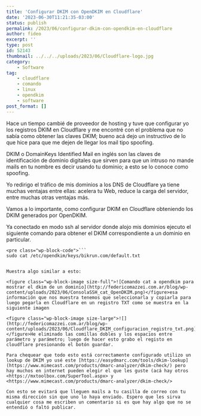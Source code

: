```yaml
---
title: 'Configurar DKIM con OpenDKIM en Cloudflare'
date: '2023-06-30T11:21:35-03:00'
status: publish
permalink: /2023/06/configurar-dkim-con-opendkim-en-cloudflare
author: fideo
excerpt: ''
type: post
id: 52143
thumbnail: ../../../uploads/2023/06/Cloudflare-logo.jpg
category:
    - Software
tag:
    - cloudflare
    - comando
    - linux
    - opendkim
    - software
post_format: []
---
```

Hace un tiempo cambié de proveedor de hosting y tuve que configurar yo los registros DKIM en Cloudflare y me encontré con el problema que no sabía como obtener las claves DKIM; bueno acá dejo un instructivo de lo que hice para que me dejen de llegar los mail tipo spoofing.

DKIM o DomainKeys Identified Mail en inglés son las claves de identificación de dominio digitales que sirven para que un intruso no mande mails en tu nombre es decir usando tu dominio; a esto se lo conoce como spoofing.

Yo redirigo el tráfico de mis dominios a los DNS de Cloudflare ya tiene muchas ventajas entre ellas: acelera tu Web, reduce la carga del servidor, entre muchas otras ventajas más.

Vamos a lo importante, como configurar DKIM en Cloudflare obteniendo los DKIM generados por OpenDKIM.

Ya conectado en modo ssh al servidor donde alojo mis dominios ejecuto el siguiente comando para obtener el DKIM correspondiente a un dominio en particular.

```
<pre class="wp-block-code">```
sudo cat /etc/opendkim/keys/bikrun.com/default.txt
```
```

Muestra algo similar a esto:

<figure class="wp-block-image size-full">![Comando cat a opendkim para mostrar el dkim de un dominio](http://federicomazzei.com.ar/blog/wp-content/uploads/2023/06/ConsolaSSH_cat_OpenDKIM.png)</figure>esa información que nos muestra tenemos que seleccionarla y copiarla para luego pegarla en Cloudflare en un registro TXT como se muestra en la siguiente imagen

<figure class="wp-block-image size-large">![](http://federicomazzei.com.ar/blog/wp-content/uploads/2023/06/Cloudflare_DKIM_configuracion_registro_txt.png)</figure>He eliminado las comillas dobles y los espacios entre parámetro y parámetro; luego de hacer esto grabo el registo en cloudflare presionando el botón guardar.

Para chequear que todo esto está correctamente configurado utilizo un lookup de DKIM yo usé este [https://easydmarc.com/tools/dkim-lookup](https://www.mimecast.com/products/dmarc-analyzer/dkim-check/) pero hay muchos en internet pueden elegir el que les guste (acá hay otros <https://mxtoolbox.com/SuperTool.aspx> y <https://www.mimecast.com/products/dmarc-analyzer/dkim-check/>

Con esto se evitará que lleguen mails a tu casilla de correo con tu misma dirección sin que uno lo haya enviado. Espero que les sirva cualquier cosa me escriben un comentario si es que hay algo que no se entendió o faltó publicar.